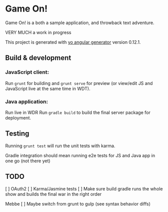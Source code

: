 # Game On! 

Game On! is a both a sample application, and throwback text adventure.

VERY MUCH a work in progress

This project is generated with [yo angular generator](https://github.com/yeoman/generator-angular)
version 0.12.1.

## Build & development

### JavaScript client: 

Run `grunt` for building and `grunt serve` for preview (or view/edit JS and JavaScript live at the same time in WDT).

### Java application: 

Run live in WDR
Run `gradle build` to build the final server package for deployment.

## Testing

Running `grunt test` will run the unit tests with karma.

Gradle integration should mean running e2e tests for JS and Java app in one go (not there yet)


## TODO

[ ] OAuth2
[ ] Karma/Jasmine tests
[ ] Make sure build gradle runs the whole show and builds the final war in the right order



Mebbe
[ ] Maybe switch from grunt to gulp (see syntax behavior diffs)
